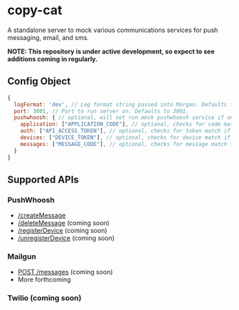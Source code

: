 # copy-cat

A standalone server to mock various communications services for push messaging, email, and sms.

**NOTE: This repository is under active development, so expect to see additions coming in regularly.**

## Config Object

```javascript
{
  logFormat: 'dev', // Log format string passed into Morgan. Defaults to 'dev'.
  port: 3001, // Port to run server on. Defaults to 3001.
  pushwhoosh: { // optional, will not run mock pushwhoosh service if undefined
    application: ["APPLICATION_CODE"], // optional, checks for code match if set
    auth: ["API_ACCESS_TOKEN"], // optional, checks for token match if set
    devices: ["DEVICE_TOKEN"], // optional, checks for device match if set on /createMessage
    messages: ["MESSAGE_CODE"], // optional, checks for message match if set on /deleteMessage
  }
}
```

## Supported APIs

### PushWhoosh

* [/createMessage](https://www.pushwoosh.com/programming-push-notification/pushwoosh-push-notification-remote-api/#PushserviceAPI-Method-messages-create)
* [/deleteMessage](https://www.pushwoosh.com/programming-push-notification/pushwoosh-push-notification-remote-api/#PushserviceAPI-Method-messages-delete) (coming soon)
* [/registerDevice](https://www.pushwoosh.com/programming-push-notification/pushwoosh-push-notification-remote-api/#PushserviceAPI-MethodRegister) (coming soon)
* [/unregisterDevice](https://www.pushwoosh.com/programming-push-notification/pushwoosh-push-notification-remote-api/#PushserviceAPI-MethodUnregister) (coming soon)

### Mailgun

* [POST /messages](https://documentation.mailgun.com/api-sending.html#sending) (coming soon)
* More forthcoming

### Twilio (coming soon)